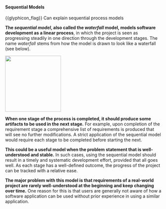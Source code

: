 <div id="title">

#### Sequential Models

</div>

<span id="prereqs"></span>

<span id="outcomes">{{glyphicon_flag}} Can explain sequential process models</span>

<div id="body">

**The _sequential model_, also called the _waterfall_ model, models software development as a linear process**, in which the project is seen as progressing steadily in one direction through the development stages. The name _waterfall_ stems from how the model is drawn to look like a waterfall (see below).

<img src="{{baseUrl}}/processModels/introduction/sequentialModels/images/diagram.png" height="180" />
<p/>

**When one stage of the process is completed, it should produce some artifacts to be used in the next stage.** For example, upon completion of the requirement stage a comprehensive list of requirements is produced that will see no further modifications. A strict application of the sequential model would require each stage to be completed before starting the next.

**This could be a useful model when the problem statement that is well-understood and stable.** In such cases, using the sequential model should result in a timely and systematic development effort, provided that all goes well. As each stage has a well-defined outcome, the progress of the project can be tracked with a relative ease.

**The major problem with this model is that requirements of a real-world project are rarely well-understood at the beginning and keep changing over time.** One reason for this is that users are generally not aware of how a software application can be used without prior experience in using a similar application.

</div>

<div id="extras">
</div>